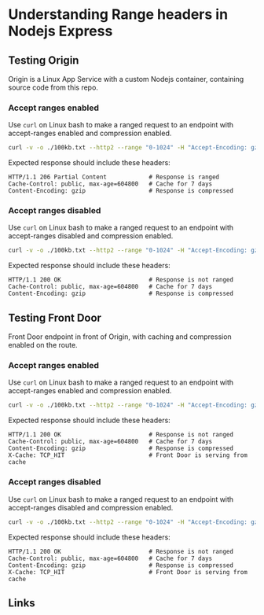 # Understanding Range headers in Nodejs Express

## Testing Origin

Origin is a Linux App Service with a custom Nodejs container, containing source code from this repo.

### Accept ranges enabled

Use `curl` on Linux bash to make a ranged request to an endpoint with accept-ranges enabled and compression enabled.

```bash
curl -v -o ./100kb.txt --http2 --range "0-1024" -H "Accept-Encoding: gzip" https://nodejsexpress-aue.azurewebsites.net/ranged/docs/100kb.txt
```

Expected response should include these headers:

```
HTTP/1.1 206 Partial Content            # Response is ranged
Cache-Control: public, max-age=604800   # Cache for 7 days
Content-Encoding: gzip                  # Response is compressed
```

### Accept ranges disabled

Use `curl` on Linux bash to make a ranged request to an endpoint with accept-ranges disabled and compression enabled.

```bash
curl -v -o ./100kb.txt --http2 --range "0-1024" -H "Accept-Encoding: gzip" https://nodejsexpress-aue.azurewebsites.net/docs/100kb.txt
```

Expected response should include these headers:

```
HTTP/1.1 200 OK                         # Response is not ranged
Cache-Control: public, max-age=604800   # Cache for 7 days
Content-Encoding: gzip                  # Response is compressed
```

## Testing Front Door

Front Door endpoint in front of Origin, with caching and compression enabled on the route.

### Accept ranges enabled

Use `curl` on Linux bash to make a ranged request to an endpoint with accept-ranges enabled and compression enabled.

```bash
curl -v -o ./100kb.txt --http2 --range "0-1024" -H "Accept-Encoding: gzip" https://helloafd-huc8gza6dpcrdxgn.z01.azurefd.net/ranged/docs/100kb.txt
```

Expected response should include these headers:

```
HTTP/1.1 200 OK                         # Response is not ranged
Cache-Control: public, max-age=604800   # Cache for 7 days
Content-Encoding: gzip                  # Response is compressed
X-Cache: TCP_HIT                        # Front Door is serving from cache
```

### Accept ranges disabled

Use `curl` on Linux bash to make a ranged request to an endpoint with accept-ranges disabled and compression enabled.

```bash
curl -v -o ./100kb.txt --http2 --range "0-1024" -H "Accept-Encoding: gzip" https://helloafd-huc8gza6dpcrdxgn.z01.azurefd.net/docs/100kb.txt
```

Expected response should include these headers:

```
HTTP/1.1 200 OK                         # Response is not ranged
Cache-Control: public, max-age=604800   # Cache for 7 days
Content-Encoding: gzip                  # Response is compressed
X-Cache: TCP_HIT                        # Front Door is serving from cache
```

## Links

